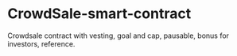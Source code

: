 # CrowdSale-smart-contract
Crowdsale contract with vesting, goal and cap, pausable, bonus for investors, reference.
